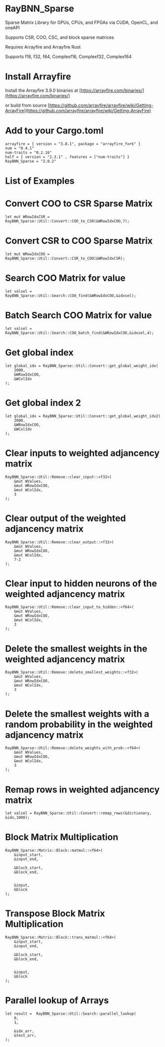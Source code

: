 # RayBNN_Sparse
Sparse Matrix Library for GPUs, CPUs, and FPGAs via CUDA, OpenCL, and oneAPI 

Supports CSR, COO, CSC, and block sparse matrices

Requires Arrayfire and Arrayfire Rust

Supports f16, f32, f64, Complexf16, Complexf32, Complexf64

# Install Arrayfire

Install the Arrayfire 3.9.0 binaries at [https://arrayfire.com/binaries/](https://arrayfire.com/binaries/)

or build from source
[https://github.com/arrayfire/arrayfire/wiki/Getting-ArrayFire](https://github.com/arrayfire/arrayfire/wiki/Getting-ArrayFire)


# Add to your Cargo.toml
```
arrayfire = { version = "3.8.1", package = "arrayfire_fork" }
num = "0.4.1"
num-traits = "0.2.16"
half = { version = "2.3.1" , features = ["num-traits"] }
RayBNN_Sparse = "2.0.2"
```



# List of Examples


# Convert COO to CSR Sparse Matrix

```
let mut WRowIdxCSR = RayBNN_Sparse::Util::Convert::COO_to_CSR(&WRowIdxCOO,7);
```

# Convert CSR to COO Sparse Matrix
```
let mut WRowIdxCOO = RayBNN_Sparse::Util::Convert::CSR_to_COO(&WRowIdxCSR);
```

# Search COO Matrix for value
```
let valsel = RayBNN_Sparse::Util::Search::COO_find(&WRowIdxCOO,&idxsel);
```


# Batch Search COO Matrix for value
```
let valsel = RayBNN_Sparse::Util::Search::COO_batch_find(&WRowIdxCOO,&idxsel,4);
```

# Get global index
```
let global_idx = RayBNN_Sparse::Util::Convert::get_global_weight_idx(
    2000, 
    &WRowIdxCOO, 
    &WColIdx
);
```

# Get global index 2
```
let global_idx = RayBNN_Sparse::Util::Convert::get_global_weight_idx2(
    2000, 
    &WRowIdxCOO, 
    &WColIdx
);
```


# Clear inputs to weighted adjancency matrix
```
RayBNN_Sparse::Util::Remove::clear_input::<f32>(
    &mut WValues,
    &mut WRowIdxCOO,
    &mut WColIdx,
    3
);
```


# Clear output of the weighted adjancency matrix
```
RayBNN_Sparse::Util::Remove::clear_output::<f32>(
    &mut WValues,
    &mut WRowIdxCOO,
    &mut WColIdx,
    7-2
);
```


# Clear input to hidden neurons of the weighted adjancency matrix
```
RayBNN_Sparse::Util::Remove::clear_input_to_hidden::<f64>(
    &mut WValues,
    &mut WRowIdxCOO,
    &mut WColIdx,
    3
);
```


# Delete the smallest weights in the weighted adjancency matrix
```
RayBNN_Sparse::Util::Remove::delete_smallest_weights::<f32>(
    &mut WValues,
    &mut WRowIdxCOO,
    &mut WColIdx,
    3
);
```


# Delete the smallest weights with a random probability in the weighted adjancency matrix
```
RayBNN_Sparse::Util::Remove::delete_weights_with_prob::<f64>(
    &mut WValues,
    &mut WRowIdxCOO,
    &mut WColIdx,
    3
);
```



# Remap rows in  weighted adjancency matrix
```
let valsel = RayBNN_Sparse::Util::Convert::remap_rows(&dictionary, &idx,1000);
```


# Block Matrix Multiplication
```
RayBNN_Sparse::Matrix::Block::matmul::<f64>(
	&input_start,
    &input_end,

    &block_start,
    &block_end,


    &input,
    &block
);
```


# Transpose Block Matrix Multiplication
```
RayBNN_Sparse::Matrix::Block::trans_matmul::<f64>(
	&input_start,
    &input_end,

    &block_start,
    &block_end,


    &input,
    &block
);
```






# Parallel lookup of Arrays
```
let result =  RayBNN_Sparse::Util::Search::parallel_lookup(
    0,
    1,

    &idx_arr,
    &test_arr,
);
```
